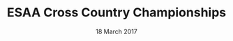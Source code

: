 ---
layout: default
title: ESAA Cross Country Championships
date: 18 March 2017
location: Norwich
---